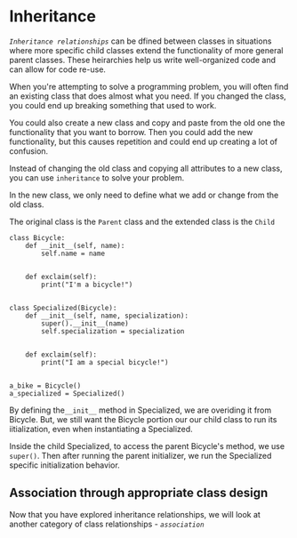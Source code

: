 # Inheritance

_`Inheritance relationships`_ can be dfined between classes in situations where more specific child classes extend the functionality of more general parent classes. These heirarchies help us write well-organized code and can allow for code re-use.

When you're attempting to solve a programming problem, you will often find an existing class that does almost what you need. If you changed the class, you could end up breaking something that used to work.

You could also create a new class and copy and paste from the old one the functionality that you want to borrow. Then you could add the new functionality, but this causes repetition and could end up creating a lot of confusion.

Instead of changing the old class and copying all attributes to a new class, you can use `inheritance` to solve your problem.

In the new class, we only need to define what we add or change from the old class.

The original class is the `Parent` class and the extended class is the `Child`

```
class Bicycle:
    def __init__(self, name):
        self.name = name


    def exclaim(self):
        print("I'm a bicycle!")


class Specialized(Bicycle):
    def __init__(self, name, specialization):
        super().__init__(name)
        self.specialization = specialization


    def exclaim(self):
        print("I am a special bicycle!")


a_bike = Bicycle()
a_specialized = Specialized()

```

By defining the`__init__` method in Specialized, we are overiding it from Bicycle. But, we still want the Bicycle portion our our child class to run its iitialization, even when instantiating a Specialized. 

Inside the child Specialized, to access the parent Bicycle's method, we use `super()`. Then after running the parent initializer, we run the Specialized specific initialization behavior.

## Association through appropriate class design

Now that you have explored inheritance relationships, we will look at another category of class relationships - _`association`_